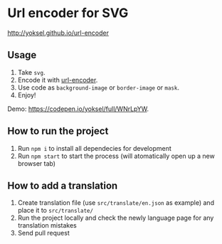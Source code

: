 # Url encoder for SVG

http://yoksel.github.io/url-encoder

## Usage

1. Take `svg`.
2. Encode it with [url-encoder](http://yoksel.github.io/url-encoder/).
3. Use code as `background-image` or `border-image` or `mask`.
4. Enjoy!

Demo: https://codepen.io/yoksel/full/WNrLpYW.

## How to run the project

1. Run `npm i` to install all dependecies for development
2. Run `npm start` to start the process (will atomatically open up a new browser tab)


## How to add a translation

1. Create translation file (use `src/translate/en.json` as example) and place it to `src/translate/`
2. Run the project locally and check the newly language page for any translation mistakes
3. Send pull request